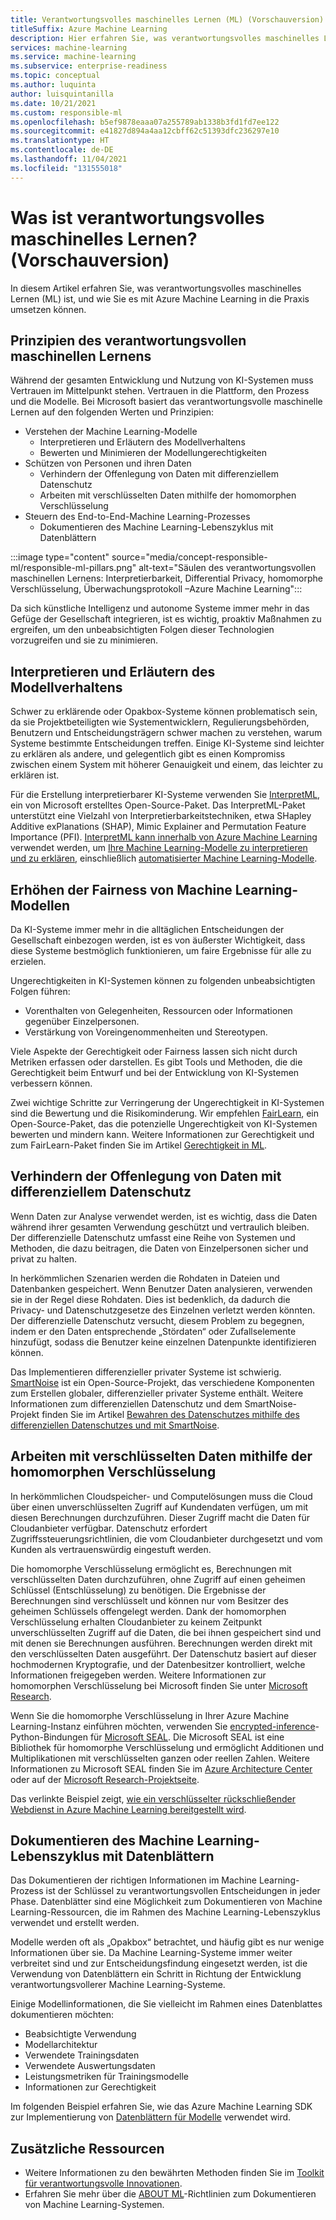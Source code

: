 ```yaml
---
title: Verantwortungsvolles maschinelles Lernen (ML) (Vorschauversion)
titleSuffix: Azure Machine Learning
description: Hier erfahren Sie, was verantwortungsvolles maschinelles Lernen ist und wie Sie es mit Azure Machine Learning verwenden, um Modelle zu analysieren, Daten zu schützen und den Modelllebenszyklus zu steuern.
services: machine-learning
ms.service: machine-learning
ms.subservice: enterprise-readiness
ms.topic: conceptual
ms.author: luquinta
author: luisquintanilla
ms.date: 10/21/2021
ms.custom: responsible-ml
ms.openlocfilehash: b5ef9878eaaa07a255789ab1338b3fd1fd7ee122
ms.sourcegitcommit: e41827d894a4aa12cbff62c51393dfc236297e10
ms.translationtype: HT
ms.contentlocale: de-DE
ms.lasthandoff: 11/04/2021
ms.locfileid: "131555018"
---
```

# <a name="what-is-responsible-machine-learning-preview"></a>Was ist verantwortungsvolles maschinelles Lernen? (Vorschauversion)

In diesem Artikel erfahren Sie, was verantwortungsvolles maschinelles Lernen (ML) ist, und wie Sie es mit Azure Machine Learning in die Praxis umsetzen können.

## <a name="responsible-machine-learning-principles"></a>Prinzipien des verantwortungsvollen maschinellen Lernens

Während der gesamten Entwicklung und Nutzung von KI-Systemen muss Vertrauen im Mittelpunkt stehen. Vertrauen in die Plattform, den Prozess und die Modelle. Bei Microsoft basiert das verantwortungsvolle maschinelle Lernen auf den folgenden Werten und Prinzipien:

- Verstehen der Machine Learning-Modelle
  - Interpretieren und Erläutern des Modellverhaltens
  - Bewerten und Minimieren der Modellungerechtigkeiten
- Schützen von Personen und ihren Daten
  - Verhindern der Offenlegung von Daten mit differenziellem Datenschutz
  - Arbeiten mit verschlüsselten Daten mithilfe der homomorphen Verschlüsselung
- Steuern des End-to-End-Machine Learning-Prozesses
  - Dokumentieren des Machine Learning-Lebenszyklus mit Datenblättern

:::image type="content" source="media/concept-responsible-ml/responsible-ml-pillars.png" alt-text="Säulen des verantwortungsvollen maschinellen Lernens: Interpretierbarkeit, Differential Privacy, homomorphe Verschlüsselung, Überwachungsprotokoll –Azure Machine Learning":::

Da sich künstliche Intelligenz und autonome Systeme immer mehr in das Gefüge der Gesellschaft integrieren, ist es wichtig, proaktiv Maßnahmen zu ergreifen, um den unbeabsichtigten Folgen dieser Technologien vorzugreifen und sie zu minimieren.

## <a name="interpret-and-explain-model-behavior"></a>Interpretieren und Erläutern des Modellverhaltens

Schwer zu erklärende oder Opakbox-Systeme können problematisch sein, da sie Projektbeteiligten wie Systementwicklern, Regulierungsbehörden, Benutzern und Entscheidungsträgern schwer machen zu verstehen, warum Systeme bestimmte Entscheidungen treffen. Einige KI-Systeme sind leichter zu erklären als andere, und gelegentlich gibt es einen Kompromiss zwischen einem System mit höherer Genauigkeit und einem, das leichter zu erklären ist.

Für die Erstellung interpretierbarer KI-Systeme verwenden Sie [InterpretML](https://github.com/interpretml/interpret), ein von Microsoft erstelltes Open-Source-Paket. Das InterpretML-Paket unterstützt eine Vielzahl von Interpretierbarkeitstechniken, etwa SHapley Additive exPlanations (SHAP), Mimic Explainer and Permutation Feature Importance (PFI).  [InterpretML kann innerhalb von Azure Machine Learning](how-to-machine-learning-interpretability.md) verwendet werden, um [Ihre Machine Learning-Modelle zu interpretieren und zu erklären](how-to-machine-learning-interpretability-aml.md), einschließlich [automatisierter Machine Learning-Modelle](how-to-machine-learning-interpretability-automl.md).

## <a name="mitigate-fairness-in-machine-learning-models"></a>Erhöhen der Fairness von Machine Learning-Modellen

Da KI-Systeme immer mehr in die alltäglichen Entscheidungen der Gesellschaft einbezogen werden, ist es von äußerster Wichtigkeit, dass diese Systeme bestmöglich funktionieren, um faire Ergebnisse für alle zu erzielen.

Ungerechtigkeiten in KI-Systemen können zu folgenden unbeabsichtigten Folgen führen:

- Vorenthalten von Gelegenheiten, Ressourcen oder Informationen gegenüber Einzelpersonen.
- Verstärkung von Voreingenommenheiten und Stereotypen.

Viele Aspekte der Gerechtigkeit oder Fairness lassen sich nicht durch Metriken erfassen oder darstellen. Es gibt Tools und Methoden, die die Gerechtigkeit beim Entwurf und bei der Entwicklung von KI-Systemen verbessern können.

Zwei wichtige Schritte zur Verringerung der Ungerechtigkeit in KI-Systemen sind die Bewertung und die Risikominderung. Wir empfehlen [FairLearn](https://github.com/fairlearn/fairlearn), ein Open-Source-Paket, das die potenzielle Ungerechtigkeit von KI-Systemen bewerten und mindern kann. Weitere Informationen zur Gerechtigkeit und zum FairLearn-Paket finden Sie im Artikel [Gerechtigkeit in ML](./concept-fairness-ml.md).

## <a name="prevent-data-exposure-with-differential-privacy"></a>Verhindern der Offenlegung von Daten mit differenziellem Datenschutz

Wenn Daten zur Analyse verwendet werden, ist es wichtig, dass die Daten während ihrer gesamten Verwendung geschützt und vertraulich bleiben. Der differenzielle Datenschutz umfasst eine Reihe von Systemen und Methoden, die dazu beitragen, die Daten von Einzelpersonen sicher und privat zu halten.

In herkömmlichen Szenarien werden die Rohdaten in Dateien und Datenbanken gespeichert. Wenn Benutzer Daten analysieren, verwenden sie in der Regel diese Rohdaten. Dies ist bedenklich, da dadurch die Privacy- und Datenschutzgesetze des Einzelnen verletzt werden könnten. Der differenzielle Datenschutz versucht, diesem Problem zu begegnen, indem er den Daten entsprechende „Stördaten“ oder Zufallselemente hinzufügt, sodass die Benutzer keine einzelnen Datenpunkte identifizieren können.

Das Implementieren differenzieller privater Systeme ist schwierig. [SmartNoise](https://github.com/opendifferentialprivacy/smartnoise-core) ist ein Open-Source-Projekt, das verschiedene Komponenten zum Erstellen globaler, differenzieller privater Systeme enthält. Weitere Informationen zum differenziellen Datenschutz und dem SmartNoise-Projekt finden Sie im Artikel [Bewahren des Datenschutzes mithilfe des differenziellen Datenschutzes und mit SmartNoise](./concept-differential-privacy.md).

## <a name="work-on-encrypted-data-with-homomorphic-encryption"></a>Arbeiten mit verschlüsselten Daten mithilfe der homomorphen Verschlüsselung

In herkömmlichen Cloudspeicher- und Computelösungen muss die Cloud über einen unverschlüsselten Zugriff auf Kundendaten verfügen, um mit diesen Berechnungen durchzuführen. Dieser Zugriff macht die Daten für Cloudanbieter verfügbar. Datenschutz erfordert Zugriffssteuerungsrichtlinien, die vom Cloudanbieter durchgesetzt und vom Kunden als vertrauenswürdig eingestuft werden.

Die homomorphe Verschlüsselung ermöglicht es, Berechnungen mit verschlüsselten Daten durchzuführen, ohne Zugriff auf einen geheimen Schlüssel (Entschlüsselung) zu benötigen. Die Ergebnisse der Berechnungen sind verschlüsselt und können nur vom Besitzer des geheimen Schlüssels offengelegt werden. Dank der homomorphen Verschlüsselung erhalten Cloudanbieter zu keinem Zeitpunkt unverschlüsselten Zugriff auf die Daten, die bei ihnen gespeichert sind und mit denen sie Berechnungen ausführen. Berechnungen werden direkt mit den verschlüsselten Daten ausgeführt. Der Datenschutz basiert auf dieser hochmodernen Kryptografie, und der Datenbesitzer kontrolliert, welche Informationen freigegeben werden. Weitere Informationen zur homomorphen Verschlüsselung bei Microsoft finden Sie unter [Microsoft Research](https://www.microsoft.com/research/project/homomorphic-encryption/).

Wenn Sie die homomorphe Verschlüsselung in Ihrer Azure Machine Learning-Instanz einführen möchten, verwenden Sie [encrypted-inference](https://pypi.org/project/encrypted-inference/)-Python-Bindungen für [Microsoft SEAL](https://github.com/microsoft/SEAL). Die Microsoft SEAL ist eine Bibliothek für homomorphe Verschlüsselung und ermöglicht Additionen und Multiplikationen mit verschlüsselten ganzen oder reellen Zahlen. Weitere Informationen zu Microsoft SEAL finden Sie im [Azure Architecture Center](/azure/architecture/solution-ideas/articles/homomorphic-encryption-seal) oder auf der [Microsoft Research-Projektseite](https://www.microsoft.com/research/project/microsoft-seal/).

Das verlinkte Beispiel zeigt, [wie ein verschlüsselter rückschließender Webdienst in Azure Machine Learning bereitgestellt wird](how-to-homomorphic-encryption-seal.md).

## <a name="document-the-machine-learning-lifecycle-with-datasheets"></a>Dokumentieren des Machine Learning-Lebenszyklus mit Datenblättern

Das Dokumentieren der richtigen Informationen im Machine Learning-Prozess ist der Schlüssel zu verantwortungsvollen Entscheidungen in jeder Phase. Datenblätter sind eine Möglichkeit zum Dokumentieren von Machine Learning-Ressourcen, die im Rahmen des Machine Learning-Lebenszyklus verwendet und erstellt werden.

Modelle werden oft als „Opakbox“ betrachtet, und häufig gibt es nur wenige Informationen über sie. Da Machine Learning-Systeme immer weiter verbreitet sind und zur Entscheidungsfindung eingesetzt werden, ist die Verwendung von Datenblättern ein Schritt in Richtung der Entwicklung verantwortungsvollerer Machine Learning-Systeme.

Einige Modellinformationen, die Sie vielleicht im Rahmen eines Datenblattes dokumentieren möchten:

- Beabsichtigte Verwendung
- Modellarchitektur
- Verwendete Trainingsdaten
- Verwendete Auswertungsdaten
- Leistungsmetriken für Trainingsmodelle
- Informationen zur Gerechtigkeit

Im folgenden Beispiel erfahren Sie, wie das Azure Machine Learning SDK zur Implementierung von [Datenblättern für Modelle](https://github.com/microsoft/MLOps/blob/master/pytorch_with_datasheet/model_with_datasheet.ipynb) verwendet wird.

## <a name="additional-resources"></a>Zusätzliche Ressourcen

- Weitere Informationen zu den bewährten Methoden finden Sie im [Toolkit für verantwortungsvolle Innovationen](/azure/architecture/guide/responsible-innovation/).
- Erfahren Sie mehr über die [ABOUT ML](https://www.partnershiponai.org/about-ml/)-Richtlinien zum Dokumentieren von Machine Learning-Systemen.